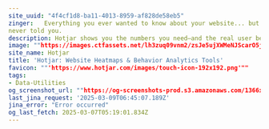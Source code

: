 ```yaml
---
site_uuid: "4f4cf1d8-ba11-4013-8959-af828de58eb5"
zinger:   Everything you ever wanted to know about your website... but your analytics
never told you.
description: Hotjar shows you the numbers you need—and the real user behavior behind them
image: ""https://images.ctfassets.net/lh3zuq09vnm2/zsJe5ujXWMeNJScarO5jX/92ee747a96ef4a5998f9a1b10b2bb737/hotjar_og_image_Jul22.png""
site_name: Hotjar
title: 'Hotjar: Website Heatmaps & Behavior Analytics Tools'
favicon: ""'https://www.hotjar.com/images/touch-icon-192x192.png'""
tags:
- Data-Utilities
og_screenshot_url: ""https://og-screenshots-prod.s3.amazonaws.com/1366x768/80/false/5731b85f9568f26f62c871acb318d48bbfcf7c51040d75c319683906e63a4b6c.jpeg""
last_jina_request: '2025-03-09T06:45:07.189Z'
jina_error: "Error occurred"
og_last_fetch: 2025-03-07T05:19:01.834Z
---
```


